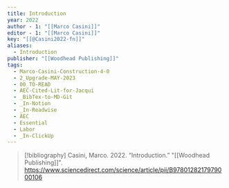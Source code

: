 ```yaml
---
title: Introduction
year: 2022
author - 1: "[[Marco Casini]]"
editor - 1: "[[Marco Casini]]"
key: "[[@Casini2022-fn]]"
aliases:
  - Introduction
publisher: "[[Woodhead Publishing]]"
tags:
  - Marco-Casini-Construction-4-0
  - 2_Upgrade-MAY-2023
  - 00_TO-READ
  - AEC-Cited-Lit-for-Jacqui
  - _BibTex-to-MD-Git
  - _In-Notion
  - _In-Readwise
  - AEC
  - Essential
  - Labor
  - _In-ClickUp
---
```


> [!bibliography]
> Casini, Marco. 2022. “Introduction.” "[[Woodhead Publishing]]". https://www.sciencedirect.com/science/article/pii/B9780128217979000106